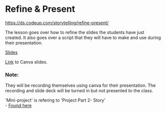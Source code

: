 # Refine & Present

https://ds.codeup.com/storytelling/refine-present/

The lesson goes over how to refine the slides the students have just created. It also goes over a script that they will have to make and use during their presentation.

[Slides](https://www.canva.com/design/DAEUvEfNYZQ/BXXM4xt-GODalEQiTClCrA/edit?utm_content=DAEUvEfNYZQ&utm_campaign=designshare&utm_medium=link2&utm_source=sharebutton)

[Link](https://www.canva.com/design/DAFmAiS15WA/5Xj0OfeoCorzxRCEzuM5qQ/edit?utm_content=DAFmAiS15WA&utm_campaign=designshare&utm_medium=link2&utm_source=sharebutton) to Canva slides.

### Note:

They will be recording themselves using canva for their presentation. The recording and slide deck will be turned in but not presented to the class.

'Mini-project' is refering to 'Project Part 2- Story' 
<br>
    - [Found here](https://github.com/gocodeup/data-science-curriculum/tree/master/TDR/7_Classification/11_Project_Part_2_Story)
